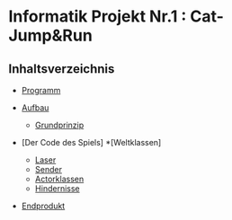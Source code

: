 # Informatik Projekt Nr.1 : Cat-Jump&Run


## Inhaltsverzeichnis

* [Programm](#Programm)
* [Aufbau](#Aufbau)
  * [Grundprinzip](#Grundprinzip)

* [Der Code des Spiels]
  *[Weltklassen]
   * [Laser](#Laser)
   * [Sender](#Sender)
  * [Actorklassen](#Empfänger)
   * [Hindernisse](#Hindernisse)

* [Endprodukt](#Endprodukt) 

